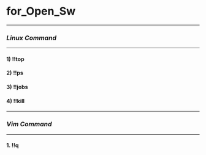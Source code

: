 # for_Open_Sw

---

### ***Linux Command***

---

#### 1) **!!top**




#### 2) **!!ps**




#### 3) **!!jobs**




#### 4) **!!kill**

---


### ***Vim Command***

***

#### 1. **!!q**


